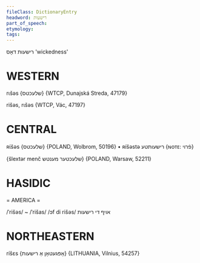 ```yaml
---
fileClass: DictionaryEntry
headword: רישעות
part_of_speech: 
etymology: 
tags: 
---
```

רישעות
דאָס
'wickedness'

WESTERN
========

rɩšəs {שלעכטס} {WTCP, Dunajská Streda, 47179}

rišəs, rɩšəs {WTCP, Vác, 47197}

CENTRAL
========

ʀɩ́šəs {שלעכטס} {POLAND, Wolbrom, 50196}
	•	ʀíšəstə רישעותטע {ɴᴏᴛᴇ: פֿרוי}

{šlextər menč שלעכטער מענטש} {POLAND, Warsaw, 52211}

HASIDIC
=======
= AMERICA = 

/ˈrišəs/ ~ /ˈrišas/
/ɔf di rišəs/ אויף די רישעות

NORTHEASTERN
==============

ríšɛs {אָפּגעטאָן אַ רישעות} {LITHUANIA, Vilnius, 54257}